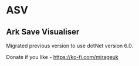 # ASV 
## Ark Save Visualiser
Migrated previous version to use dotNet version 6.0.

Donate if you like - https://ko-fi.com/mirageuk
